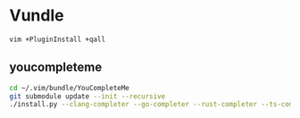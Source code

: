 # Vundle

```sh
vim +PluginInstall +qall
```

## youcompleteme

```sh
cd ~/.vim/bundle/YouCompleteMe
git submodule update --init --recursive
./install.py --clang-completer --go-completer --rust-completer --ts-completer
```
